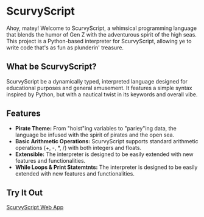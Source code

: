 # ScurvyScript

Ahoy, matey! Welcome to ScurvyScript, a whimsical programming language that blends the humor of Gen Z with the adventurous spirit of the high seas. This project is a Python-based interpreter for ScurvyScript, allowing ye to write code that's as fun as plunderin' treasure.

## What be ScurvyScript?

ScurvyScript be a dynamically typed, interpreted language designed for educational purposes and general amusement. It features a simple syntax inspired by Python, but with a nautical twist in its keywords and overall vibe.

## Features

*   **Pirate Theme:** From "hoist"ing variables to "parley"ing data, the language be infused with the spirit of pirates and the open sea.
*   **Basic Arithmetic Operations:** ScurvyScript supports standard arithmetic operations (+, -, \*, /) with both integers and floats.
*   **Extensible:** The interpreter is designed to be easily extended with new features and functionalities.
*   **While Loops & Print Statemtnts:** The interpreter is designed to be easily extended with new features and functionalities.


## Try It Out

[ScurvyScript Web App]([https://scurvy-script.vercel.app/])

